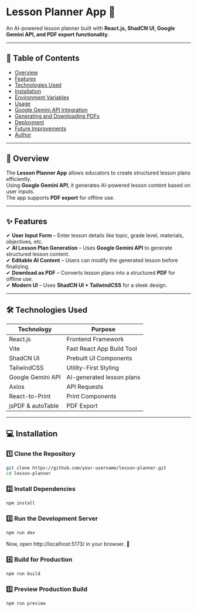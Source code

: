 # Lesson Planner App 📝

An AI-powered lesson planner built with **React.js, ShadCN UI, Google Gemini API, and PDF export functionality**.

---

## 📌 Table of Contents
- [Overview](#overview)
- [Features](#features)
- [Technologies Used](#technologies-used)
- [Installation](#installation)
- [Environment Variables](#environment-variables)
- [Usage](#usage)
- [Google Gemini API Integration](#google-gemini-api-integration)
- [Generating and Downloading PDFs](#generating-and-downloading-pdfs)
- [Deployment](#deployment)
- [Future Improvements](#future-improvements)
- [Author](#author)

---

## 📖 Overview
The **Lesson Planner App** allows educators to create structured lesson plans efficiently.  
Using **Google Gemini API**, it generates AI-powered lesson content based on user inputs.  
The app supports **PDF export** for offline use.

---

## ✨ Features
✔ **User Input Form** – Enter lesson details like topic, grade level, materials, objectives, etc.  
✔ **AI Lesson Plan Generation** – Uses **Google Gemini API** to generate structured lesson content.  
✔ **Editable AI Content** – Users can modify the generated lesson before finalizing.  
✔ **Download as PDF** – Converts lesson plans into a structured **PDF** for offline use.  
✔ **Modern UI** – Uses **ShadCN UI + TailwindCSS** for a sleek design.

---

## 🛠 Technologies Used
| Technology      | Purpose |
|---------------|---------|
| React.js      | Frontend Framework |
| Vite         | Fast React App Build Tool |
| ShadCN UI     | Prebuilt UI Components |
| TailwindCSS   | Utility-First Styling |
| Google Gemini API | AI-generated lesson plans |
| Axios        | API Requests |
| React-to-Print | Print Components |
| jsPDF & autoTable | PDF Export |

---

## 💻 Installation
### 1️⃣ Clone the Repository
```sh
git clone https://github.com/your-username/lesson-planner.git
cd lesson-planner
```
### 2️⃣ Install Dependencies
```sh
npm install
```
### 3️⃣ Run the Development Server
```sh
npm run dev
```
Now, open http://localhost:5173/ in your browser. 🎉


### 4️⃣ Build for Production
```sh
npm run build
```

### 5️⃣ Preview Production Build
```sh
npm run preview
```


